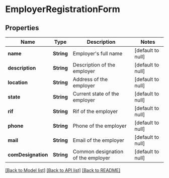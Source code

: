 # EmployerRegistrationForm
## Properties

Name | Type | Description | Notes
------------ | ------------- | ------------- | -------------
**name** | **String** | Employer&#39;s full name | [default to null]
**description** | **String** | Description of the employer | [default to null]
**location** | **String** | Address of the employer | [default to null]
**state** | **String** | Current state of the employer | [default to null]
**rif** | **String** | Rif of the employer | [default to null]
**phone** | **String** | Phone of the employer | [default to null]
**mail** | **String** | Email of the employer | [default to null]
**comDesignation** | **String** | Common designation of the employer | [default to null]

[[Back to Model list]](../README.md#documentation-for-models) [[Back to API list]](../README.md#documentation-for-api-endpoints) [[Back to README]](../README.md)


